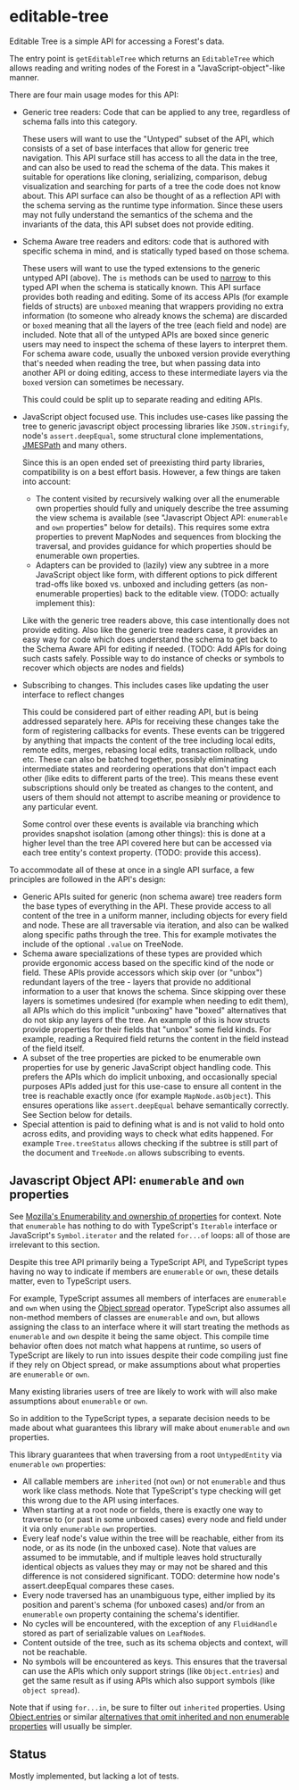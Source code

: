 # editable-tree

Editable Tree is a simple API for accessing a Forest's data.

The entry point is `getEditableTree` which returns an `EditableTree` which allows reading and writing nodes of the Forest in a "JavaScript-object"-like manner.

There are four main usage modes for this API:

-   Generic tree readers: Code that can be applied to any tree, regardless of schema falls into this category.

    These users will want to use the "Untyped" subset of the API, which consists of a set of base interfaces that allow for generic tree navigation.
    This API surface still has access to all the data in the tree, and can also be used to read the schema of the data.
    This makes it suitable for operations like cloning, serializing, comparison, debug visualization and searching for parts of a tree the code does not know about.
    This API surface can also be thought of as a reflection API with the schema serving as the runtime type information.
    Since these users may not fully understand the semantics of the schema and the invariants of the data, this API subset does not provide editing.

-   Schema Aware tree readers and editors: code that is authored with specific schema in mind, and is statically typed based on those schema.

    These users will want to use the typed extensions to the generic untyped API (above).
    The `is` methods can be used to [narrow](https://www.typescriptlang.org/docs/handbook/2/narrowing.html) to this typed API when the schema is statically known.
    This API surface provides both reading and editing.
    Some of its access APIs (for example fields of structs) are `unboxed` meaning that wrappers providing no extra information (to someone who already knows the schema) are discarded or `boxed` meaning that all the layers of the tree (each field and node) are included.
    Note that all of the untyped APIs are boxed since generic users may need to inspect the schema of these layers to interpret them.
    For schema aware code, usually the unboxed version provide everything that's needed when reading the tree, but when passing data into another API or doing editing, access to these intermediate layers via the `boxed` version can sometimes be necessary.

    This could could be split up to separate reading and editing APIs.

-   JavaScript object focused use.
    This includes use-cases like passing the tree to generic javascript object processing libraries like `JSON.stringify`, node's `assert.deepEqual`, some structural clone implementations, [JMESPath](https://jmespath.org/) and many others.

    Since this is an open ended set of preexisting third party libraries, compatibility is on a best effort basis.
    However, a few things are taken into account:

    -   The content visited by recursively walking over all the enumerable own properties should fully and uniquely describe the tree assuming the view schema is available (see "Javascript Object API: `enumerable` and `own` properties" below for details).
        This requires some extra properties to prevent MapNodes and sequences from blocking the traversal, and provides guidance for which properties should be enumerable own properties.
    -   Adapters can be provided to (lazily) view any subtree in a more JavaScript object like form, with different options to pick different trad-offs like boxed vs. unboxed and including getters (as non-enumerable properties) back to the editable view. (TODO: actually implement this):

    Like with the generic tree readers above, this case intentionally does not provide editing.
    Also like the generic tree readers case, it provides an easy way for code which does understand the schema to get back to the Schema Aware API for editing if needed.
    (TODO: Add APIs for doing such casts safely.
    Possible way to do instance of checks or symbols to recover which objects are nodes and fields)

-   Subscribing to changes.
    This includes cases like updating the user interface to reflect changes

    This could be considered part of either reading API, but is being addressed separately here.
    APIs for receiving these changes take the form of registering callbacks for events.
    These events can be triggered by anything that impacts the content of the tree including local edits, remote edits, merges, rebasing local edits, transaction rollback, undo etc.
    These can also be batched together, possibly eliminating intermediate states and reordering operations that don't impact each other (like edits to different parts of the tree).
    This means these event subscriptions should only be treated as changes to the content, and users of them should not attempt to ascribe meaning or providence to any particular event.

    Some control over these events is available via branching which provides snapshot isolation (among other things):
    this is done at a higher level than the tree API covered here but can be accessed via each tree entity's context property. (TODO: provide this access).

To accommodate all of these at once in a single API surface, a few principles are followed in the API's design:

-   Generic APIs suited for generic (non schema aware) tree readers form the base types of everything in the API.
    These provide access to all content of the tree in a uniform manner, including objects for every field and node.
    These are all traversable via iteration, and also can be walked along specific paths through the tree.
    This for example motivates the include of the optional `.value` on TreeNode.
-   Schema aware specializations of these types are provided which provide ergonomic access based on the specific kind of the node or field.
    These APIs provide accessors which skip over (or "unbox") redundant layers of the tree - layers that provide no additional information to a user that knows the schema.
    Since skipping over these layers is sometimes undesired (for example when needing to edit them), all APIs which do this implicit "unboxing" have "boxed" alternatives that do not skip any layers of the tree.
    An example of this is how structs provide properties for their fields that "unbox" some field kinds.
    For example, reading a Required field returns the content in the field instead of the field itself.
-   A subset of the tree properties are picked to be enumerable own properties for use by generic JavaScript object handling code.
    This prefers the APIs which do implicit unboxing,
    and occasionally special purposes APIs added just for this use-case to ensure all content in the tree is reachable exactly once (for example `MapNode.asObject`).
    This ensures operations like `assert.deepEqual` behave semantically correctly.
    See Section below for details.
-   Special attention is paid to defining what is and is not valid to hold onto across edits, and providing ways to check what edits happened.
    For example `Tree.treeStatus` allows checking if the subtree is still part of the document and `TreeNode.on` allows subscribing to events.

## Javascript Object API: `enumerable` and `own` properties

See [Mozilla's Enumerability and ownership of properties](https://developer.mozilla.org/en-US/docs/Web/JavaScript/Enumerability_and_ownership_of_properties) for context.
Note that `enumerable` has nothing to do with TypeScript's `Iterable` interface or JavaScript's `Symbol.iterator` and the related `for...of` loops: all of those are irrelevant to this section.

Despite this tree API primarily being a TypeScript API, and TypeScript types having no way to indicate if members are `enumerable` or `own`, these details matter, even to TypeScript users.

For example, TypeScript assumes all members of interfaces are `enumerable` and `own` when using the [Object spread](https://developer.mozilla.org/en-US/docs/Web/JavaScript/Reference/Operators/Spread_syntax) operator.
TypeScript also assumes all non-method members of classes are `enumerable` and `own`, but allows assigning the class to an interface where it will start treating the methods as `enumerable` and `own` despite it being the same object.
This compile time behavior often does not match what happens at runtime, so users of TypeScript are likely to run into issues despite their code compiling just fine if they rely on Object spread, or make assumptions about what properties are `enumerable` or `own`.

Many existing libraries users of tree are likely to work with will also make assumptions about `enumerable` or `own`.

So in addition to the TypeScript types, a separate decision needs to be made about what guarantees this library will make about `enumerable` and `own` properties.

This library guarantees that when traversing from a root `UntypedEntity` via `enumerable` `own` properties:

-   All callable members are `inherited` (not `own`) or not `enumerable` and thus work like class methods. Note that TypeScript's type checking will get this wrong due to the API using interfaces.
-   When starting at a root node or fields, there is exactly one way to traverse to (or past in some unboxed cases) every node and field under it via only `enumerable` `own` properties.
-   Every leaf node's value within the tree will be reachable, either from its node, or as its node (in the unboxed case). Note that values are assumed to be immutable, and if multiple leaves hold structurally identical objects as values they may or may not be shared and this difference is not considered significant. TODO: determine how node's assert.deepEqual compares these cases.
-   Every node traversed has an unambiguous type, either implied by its position and parent's schema (for unboxed cases) and/or from an `enumerable` `own` property containing the schema's identifier.
-   No cycles will be encountered, with the exception of any `FluidHandle` stored as part of serializable values on `LeafNode`s.
-   Content outside of the tree, such as its schema objects and context, will not be reachable.
-   No symbols will be encountered as keys. This ensures that the traversal can use the APIs which only support strings (like `Object.entries`) and get the same result as if using APIs which also support symbols (like `object spread`).

Note that if using `for...in`, be sure to filter out `inherited` properties.
Using [Object.entries](https://developer.mozilla.org/en-US/docs/Web/JavaScript/Reference/Global_Objects/Object/entries) or similar [alternatives that omit inherited and non enumerable properties](https://developer.mozilla.org/en-US/docs/Web/JavaScript/Enumerability_and_ownership_of_properties#traversing_object_properties) will usually be simpler.

## Status

Mostly implemented, but lacking a lot of tests.

